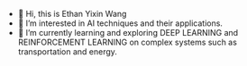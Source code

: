 - 👋 Hi, this is Ethan Yixin Wang
- 👀 I’m interested in AI techniques and their applications.
- 🌱 I’m currently learning and exploring DEEP LEARNING and REINFORCEMENT LEARNING on complex systems such as transportation and energy.
